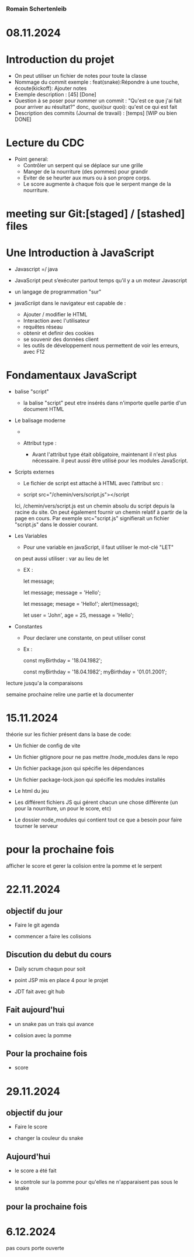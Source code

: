 ### Romain Schertenleib

# 08.11.2024

# Introduction du projet

- On peut utiliser un fichier de notes pour toute la classe
- Nommage du commit exemple : feat(snake):Répondre à une touche, écoute(kickoff): Ajouter notes
- Exemple description : [45] [Done]
- Question à se poser pour nommer un commit : "Qu'est ce que j'ai fait pour arriver au résultat?" donc, quoi(sur quoi): qu'est ce qui est fait
- Description des commits (Journal de travail) : [temps] [WIP ou bien DONE]

# Lecture du CDC

- Point general:
  - Contrôler un serpent qui se déplace sur une grille
  - Manger de la nourriture (des pommes) pour grandir
  - Eviter de se heurter aux murs ou à son propre corps.
  - Le score augmente à chaque fois que le serpent mange de la nourriture.

# meeting sur Git:[staged] / [stashed] files

# Une Introduction à JavaScript

- Javascript =/ java
- JavaScript peut s’exécuter partout temps qu'il y a un moteur Javascript
- un langage de programmation "sur"

- javaScriipt dans le navigateur est capable de :
  - Ajouter / modifier le HTML
  - Interaction avec l'utilisateur
  - requêtes réseau
  - obtenir et definir des cookies
  - se souvenir des données client
  - les outils de développement nous permettent de voir les erreurs, avec F12

# Fondamentaux JavaScript

- balise "script"

  - la balise "script" peut etre insérés dans n'importe quelle partie d'un document HTML

- Le balisage moderne

  -

  - Attribut type :
    - Avant l'attribut type était obligatoire, maintenant il n'est plus nécessaire.
      il peut aussi être utilisé pour les modules JavaScript.

- Scripts externes

  - Le fichier de script est attaché à HTML avec l’attribut src :

  - script src="/chemin/vers/script.js"></script

  Ici, /chemin/vers/script.js est un chemin absolu du script depuis la racine du site. On peut également fournir un chemin relatif à partir de la page en cours. Par exemple src="script.js" signifierait un fichier "script.js" dans le dossier courant.

- Les Variables

  - Pour une variable en javaScript, il faut utiliser le mot-clé "LET"

  on peut aussi utiliser : var au lieu de let

  - EX :

    let message;

    let message; message = 'Hello';

    let message; mesage = 'Hello!'; alert(message);

    let user = 'John', age = 25, message = 'Hello';

- Constantes

  - Pour declarer une constante, on peut utiliser const

  - Ex :

    const myBirthday = '18.04.1982';

    const myBirthday = '18.04.1982'; myBirthday = '01.01.2001';

lecture jusqu'a la comparaisons

semaine prochaine relire une partie et la documenter

# 15.11.2024

théorie sur les fichier présent dans la base de code:

- Un fichier de config de vite

- Un fichier gitignore pour ne pas mettre /node_modules dans le repo

- Un fichier package.json qui spécifie les dépendances

- Un fichier package-lock.json qui spécifie les modules installés

- Le html du jeu

- Les différent fichiers JS qui gérent chacun une chose différente (un pour la nourriture, un pour le score, etc)

- Le dossier node_modules qui contient tout ce que a besoin pour faire tourner le serveur

# pour la prochaine fois

afficher le score et gerer la colision entre la pomme et le serpent

# 22.11.2024

## objectif du jour

- Faire le git agenda

- commencer a faire les colisions

## Discution du debut du cours

- Daily scrum chaqun pour soit

- point JSP mis en place 4 pour le projet

- JDT fait avec git hub

## Fait aujourd'hui

- un snake pas un trais qui avance

- colision avec la pomme

## Pour la prochaine fois

- score

# 29.11.2024

## objectif du jour

- Faire le score

- changer la couleur du snake

## Aujourd'hui

- le score a été fait

- le controle sur la pomme pour qu'elles ne n'apparaisent pas sous le snake

## pour la prochaine fois

# 6.12.2024

pas cours porte ouverte
